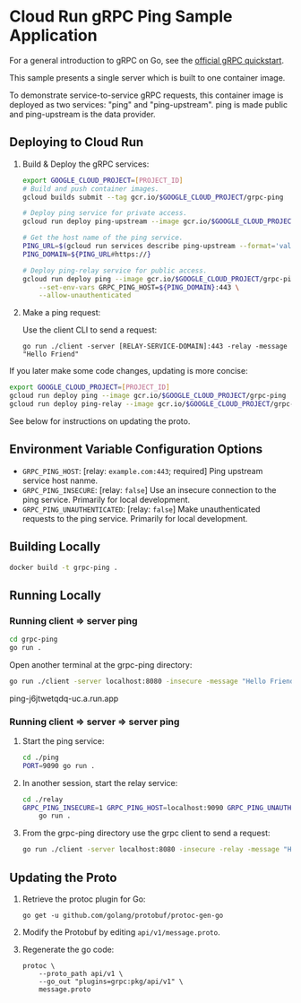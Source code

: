 # Cloud Run gRPC Ping Sample Application

For a general introduction to gRPC on Go, see the [official gRPC quickstart](https://grpc.io/docs/quickstart/go/).

This sample presents a single server which is built to one container image.

To demonstrate service-to-service gRPC requests, this container image is deployed as two services: "ping" and "ping-upstream". ping is made public and ping-upstream is the data provider.

## Deploying to Cloud Run

1. Build & Deploy the gRPC services:

   ```sh
   export GOOGLE_CLOUD_PROJECT=[PROJECT_ID]
   # Build and push container images.
   gcloud builds submit --tag gcr.io/$GOOGLE_CLOUD_PROJECT/grpc-ping

   # Deploy ping service for private access.
   gcloud run deploy ping-upstream --image gcr.io/$GOOGLE_CLOUD_PROJECT/grpc-ping

   # Get the host name of the ping service.
   PING_URL=$(gcloud run services describe ping-upstream --format='value(status.url)')
   PING_DOMAIN=${PING_URL#https://}

   # Deploy ping-relay service for public access.
   gcloud run deploy ping --image gcr.io/$GOOGLE_CLOUD_PROJECT/grpc-ping \
       --set-env-vars GRPC_PING_HOST=${PING_DOMAIN}:443 \
       --allow-unauthenticated
   ```

2. Make a ping request:

   Use the client CLI to send a request:

   ```
   go run ./client -server [RELAY-SERVICE-DOMAIN]:443 -relay -message "Hello Friend"
   ```

If you later make some code changes, updating is more concise:

```sh
export GOOGLE_CLOUD_PROJECT=[PROJECT_ID]
gcloud run deploy ping --image gcr.io/$GOOGLE_CLOUD_PROJECT/grpc-ping
gcloud run deploy ping-relay --image gcr.io/$GOOGLE_CLOUD_PROJECT/grpc-ping
```

See below for instructions on updating the proto.

## Environment Variable Configuration Options

* `GRPC_PING_HOST`: [relay: `example.com:443`; required] Ping upstream service host nanme.
* `GRPC_PING_INSECURE`: [relay: `false`] Use an insecure connection to the ping service. Primarily for local development.
* `GRPC_PING_UNAUTHENTICATED`: [relay: `false`] Make unauthenticated requests to the ping service. Primarily for local development.

## Building Locally

```sh
docker build -t grpc-ping .
```

## Running Locally

### Running client &rArr; server ping

```sh
cd grpc-ping
go run .
```

Open another terminal at the grpc-ping directory:

```sh
go run ./client -server localhost:8080 -insecure -message "Hello Friend!"
```

ping-j6jtwetqdq-uc.a.run.app

### Running client &rArr; server &rArr; server ping

1. Start the ping service:

   ```sh
   cd ./ping
   PORT=9090 go run .
   ```

2. In another session, start the relay service:

   ```sh
   cd ./relay
   GRPC_PING_INSECURE=1 GRPC_PING_HOST=localhost:9090 GRPC_PING_UNAUTHENTICATED=1 \
       go run .
   ```

3. From the grpc-ping directory use the grpc client to send a request:

   ```sh
   go run ./client -server localhost:8080 -insecure -relay -message "Hello Relayed Friend!"
   ```

## Updating the Proto

1. Retrieve the protoc plugin for Go:

    ```
    go get -u github.com/golang/protobuf/protoc-gen-go
    ```

2. Modify the Protobuf by editing `api/v1/message.proto`.

3. Regenerate the go code:

    ```
    protoc \
        --proto_path api/v1 \
        --go_out "plugins=grpc:pkg/api/v1" \
        message.proto
    ```

